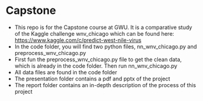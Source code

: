 # Capstone
* This repo is for the Capstone course at GWU. It is a comparative study of the Kaggle challenge wnv_chicago
which can be found here: https://www.kaggle.com/c/predict-west-nile-virus
* In the code folder, you will find two python files, nn_wnv_chicago.py and preprocess_wnv_chicago.py
* First fun the preprocess_wnv_chicago.py file to get the clean data, which is already in the code folder. Then run nn_wnv_chicago.py
* All data files are found in the code folder
* The presentation folder contains a pdf and pptx of the project
* The report folder contains an in-depth description of the process of this project
